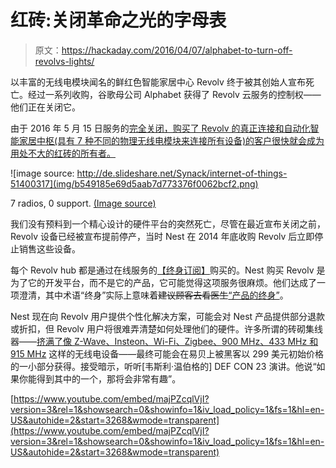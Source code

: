 # 红砖:关闭革命之光的字母表

> 原文：<https://hackaday.com/2016/04/07/alphabet-to-turn-off-revolvs-lights/>

以丰富的无线电模块闻名的鲜红色智能家居中心 Revolv 终于被其创始人宣布死亡。经过一系列收购，谷歌母公司 Alphabet 获得了 Revolv 云服务的控制权——他们正在关闭它。

由于 2016 年 5 月 15 日服务的[完全关闭，购买了 Revolv 的真正连接和自动化智能家居中枢(具有 7 种不同的物理无线电模块来连接所有设备)的客户很快就会成为用处不大的红砖的所有者。
](https://web.archive.org/web/20160301002424/http://revolv.com/)

![image source: http://de.slideshare.net/Synack/internet-of-things-51400317](img/b549185e69d5aab7d773376f0062bcf2.png)

7 radios, 0 support. [(Image source)](http://de.slideshare.net/Synack/internet-of-things-51400317)

我们没有预料到一个精心设计的硬件平台的突然死亡，尽管在最近宣布关闭之前，Revolv 设备已经被宣布提前停产，当时 Nest 在 2014 年底收购 Revolv 后立即停止销售这些设备。

每个 Revolv hub 都是通过在线服务的[【终身订阅】](http://support.revolv.com/knowledgebase/articles/329110-what-does-lifetime-subscription-mean-and-what-i)购买的。Nest 购买 Revolv 是为了它的开发平台，而不是它的产品，它可能觉得这项服务很麻烦。他们达成了一项澄清，其中术语“终身”实际上意味着~~建议顾客去看医生~~[“产品的终身”](http://www.businessinsider.de/revolv-smart-home-hubs-lifetime-subscription-bricked-nest-google-alphabet-internet-of-things-2016-4?r=UK&IR=T)。

Nest 现在向 Revolv 用户提供个性化解决方案，可能会对 Nest 产品提供部分退款或折扣，但 Revolv 用户将很难弄清楚如何处理他们的硬件。许多所谓的砖砌集线器——[挤满了像 Z-Wave、Insteon、Wi-Fi、Zigbee、900 MHz、433 MHz 和 915 MHz](http://support.revolv.com/knowledgebase/articles/329109-do-all-7-radios-really-work-have-you-passed-that) 这样的无线电设备——最终可能会在易贝上被黑客以 299 美元初始价格的一小部分获得。接受暗示，听听[韦斯利·温伯格的] DEF CON 23 演讲。他说“如果你能得到其中的一个，那将会非常有趣”。

 [https://www.youtube.com/embed/majPZcqlVjI?version=3&rel=1&showsearch=0&showinfo=1&iv_load_policy=1&fs=1&hl=en-US&autohide=2&start=3268&wmode=transparent](https://www.youtube.com/embed/majPZcqlVjI?version=3&rel=1&showsearch=0&showinfo=1&iv_load_policy=1&fs=1&hl=en-US&autohide=2&start=3268&wmode=transparent)

